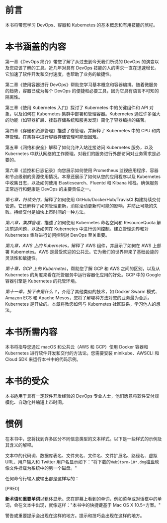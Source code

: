 # 前言

本书将带您学习 DevOps、容器和 Kubernetes 的基本概念和有用技能的旅程。

# 本书涵盖的内容

第一章《DevOps 简介》带您了解了从过去到今天我们所说的 DevOps 的演变以及您应该了解的工具。近几年对具有 DevOps 技能的人的需求一直在迅速增长。它加速了软件开发和交付速度，也帮助了业务的敏捷性。

第二章《使用容器进行 DevOps》帮助您学习基本概念和容器编排。随着微服务的趋势，容器已成为每个 DevOps 的便捷和必要工具，因为它具有语言不可知的隔离性。

第三章《使用 Kubernetes 入门》探讨了 Kubernetes 中的关键组件和 API 对象，以及如何在 Kubernetes 集群中部署和管理容器。Kubernetes 通过许多强大的功能（如容器扩展、挂载存储系统和服务发现）简化了容器编排的痛苦。

第四章《存储和资源管理》描述了卷管理，并解释了 Kubernetes 中的 CPU 和内存管理。在集群中进行容器存储管理可能很困难。

第五章《网络和安全》解释了如何允许入站连接访问 Kubernetes 服务，以及 Kubernetes 中默认网络的工作原理。对我们的服务进行外部访问对业务需求是必要的。

第六章《监控和日志记录》向您展示如何使用 Prometheus 监视应用程序、容器和节点级别的资源使用情况。本章还展示了如何从您的应用程序以及 Kubernetes 中收集日志，以及如何使用 Elasticsearch、Fluentd 和 Kibana 堆栈。确保服务正常运行和健康是 DevOps 的主要责任之一。

*第七章，持续交付*，解释了如何使用 GitHub/DockerHub/TravisCI 构建持续交付管道。它还解释了如何管理更新，消除滚动更新时可能的影响，并防止可能的失败。持续交付是加快上市时间的一种方法。

*第八章，集群管理*，描述了如何使用 Kubernetes 命名空间和 ResourceQuota 解决前述问题，以及如何在 Kubernetes 中进行访问控制。建立管理边界和对 Kubernetes 集群进行访问控制对 DevOps 至关重要。

*第九章，AWS 上的 Kubernetes*，解释了 AWS 组件，并展示了如何在 AWS 上部署 Kubernetes。AWS 是最受欢迎的公共云。它为我们的世界带来了基础设施的灵活性和敏捷性。

*第十章，GCP 上的 Kubernetes*，帮助您了解 GCP 和 AWS 之间的区别，以及从 Kubernetes 的角度来看在托管服务中运行容器化应用的好处。GCP 中的 Google 容器引擎是 Kubernetes 的托管环境。

*第十一章，接下来是什么？*，介绍了其他类似的技术，如 Docker Swarm 模式、Amazon ECS 和 Apache Mesos，您将了解哪种方法对您的业务最为合适。Kubernetes 是开放的。本章将教您如何与 Kubernetes 社区联系，学习他人的想法。

# 本书所需内容

本书将指导您通过 macOS 和公共云（AWS 和 GCP）使用 Docker 容器和 Kubernetes 进行软件开发和交付的方法论。您需要安装 minikube、AWSCLI 和 Cloud SDK 来运行本书中的代码示例。

# 本书的受众

本书适用于具有一定软件开发经验的 DevOps 专业人士，他们愿意将软件交付规模化、自动化并缩短上市时间。

# 惯例

在本书中，您将找到许多区分不同信息类型的文本样式。以下是一些样式的示例及其含义的解释。

文本中的代码词、数据库表名、文件夹名、文件名、文件扩展名、路径名、虚拟 URL、用户输入和 Twitter 用户名显示如下："将下载的`WebStorm-10*.dmg`磁盘映像文件挂载为系统中的另一个磁盘。"

任何命令行输入或输出都是这样写的：

[PRE0]

**新术语**和**重要单词**以粗体显示。您在屏幕上看到的单词，例如菜单或对话框中的单词，会在文本中出现，就像这样："本书中的快捷键基于 Mac OS X 10.5+方案。"

警告或重要提示会出现在这样的地方。提示和技巧会出现在这样的地方。
